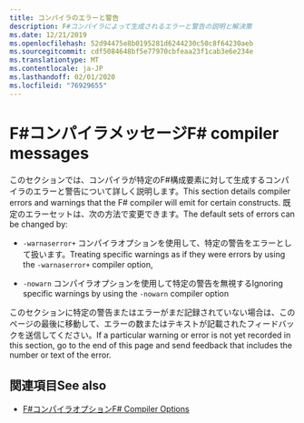 ```yaml
---
title: コンパイラのエラーと警告
description: F#コンパイラによって生成されるエラーと警告の説明と解決策
ms.date: 12/21/2019
ms.openlocfilehash: 52d94475e8b0195281d6244230c50c8f64230aeb
ms.sourcegitcommit: cdf5084648bf5e77970cbfeaa23f1cab3e6e234e
ms.translationtype: MT
ms.contentlocale: ja-JP
ms.lasthandoff: 02/01/2020
ms.locfileid: "76929655"
---
```

# <a name="f-compiler-messages"></a><span data-ttu-id="5a7aa-103">F#コンパイラメッセージ</span><span class="sxs-lookup"><span data-stu-id="5a7aa-103">F# compiler messages</span></span>

<span data-ttu-id="5a7aa-104">このセクションでは、コンパイラが特定のF#構成要素に対して生成するコンパイラのエラーと警告について詳しく説明します。</span><span class="sxs-lookup"><span data-stu-id="5a7aa-104">This section details compiler errors and warnings that the F# compiler will emit for certain constructs.</span></span> <span data-ttu-id="5a7aa-105">既定のエラーセットは、次の方法で変更できます。</span><span class="sxs-lookup"><span data-stu-id="5a7aa-105">The default sets of errors can be changed by:</span></span>

- <span data-ttu-id="5a7aa-106">`-warnaserror+` コンパイラオプションを使用して、特定の警告をエラーとして扱います。</span><span class="sxs-lookup"><span data-stu-id="5a7aa-106">Treating specific warnings as if they were errors by using the `-warnaserror+` compiler option,</span></span>

- <span data-ttu-id="5a7aa-107">`-nowarn` コンパイラオプションを使用して特定の警告を無視する</span><span class="sxs-lookup"><span data-stu-id="5a7aa-107">Ignoring specific warnings by using the `-nowarn` compiler option</span></span>

<span data-ttu-id="5a7aa-108">このセクションに特定の警告またはエラーがまだ記録されていない場合は、このページの最後に移動して、エラーの数またはテキストが記載されたフィードバックを送信してください。</span><span class="sxs-lookup"><span data-stu-id="5a7aa-108">If a particular warning or error is not yet recorded in this section, go to the end of this page and send feedback that includes the number or text of the error.</span></span>

## <a name="see-also"></a><span data-ttu-id="5a7aa-109">関連項目</span><span class="sxs-lookup"><span data-stu-id="5a7aa-109">See also</span></span>

- [<span data-ttu-id="5a7aa-110">F#コンパイラオプション</span><span class="sxs-lookup"><span data-stu-id="5a7aa-110">F# Compiler Options</span></span>](../compiler-options.md)
